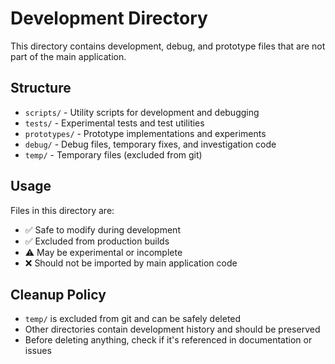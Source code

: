 # Development Directory

This directory contains development, debug, and prototype files that are not part of the main application.

## Structure

- `scripts/` - Utility scripts for development and debugging
- `tests/` - Experimental tests and test utilities  
- `prototypes/` - Prototype implementations and experiments
- `debug/` - Debug files, temporary fixes, and investigation code
- `temp/` - Temporary files (excluded from git)

## Usage

Files in this directory are:
- ✅ Safe to modify during development
- ✅ Excluded from production builds
- ⚠️ May be experimental or incomplete
- ❌ Should not be imported by main application code

## Cleanup Policy

- `temp/` is excluded from git and can be safely deleted
- Other directories contain development history and should be preserved
- Before deleting anything, check if it's referenced in documentation or issues
